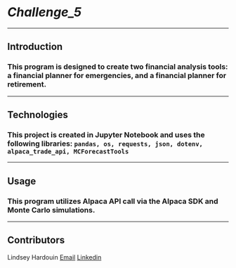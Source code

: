 # *Challenge_5*
---
## **Introduction**
### This program is designed to create two financial analysis tools: a financial planner for emergencies, and a financial planner for retirement. 
---
## **Technologies**
### This project is created in Jupyter Notebook and uses the following libraries: ```pandas, os, requests, json, dotenv, alpaca_trade_api, MCForecastTools ```
---
## **Usage**
### This program utilizes Alpaca API call via the Alpaca SDK and Monte Carlo simulations. 
---
## **Contributors**
Lindsey Hardouin
[Email](LindseyHardouin@gmail.com)
[Linkedin](www.linkedin.com/in/LindseyHardouin)
